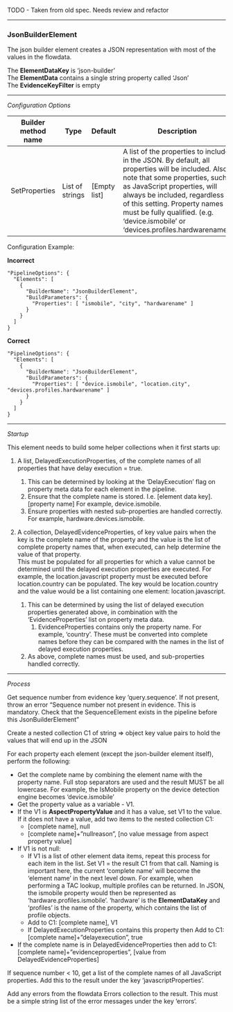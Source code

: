 TODO - Taken from old spec. Needs review and refactor


---
### JsonBuilderElement

The json builder element creates a JSON representation with most of the values in the
flowdata.

The **ElementDataKey** is ‘json-builder’  
The **ElementData** contains a single string property called ‘Json’  
The **EvidenceKeyFilter** is empty

---
*Configuration Options*

| Builder method name | Type | Default | Description |
|---|---|---|------|
| SetProperties | List of strings | [Empty list] | A list of the properties to include in the JSON. By default, all properties will be included. Also note that some properties, such as JavaScript properties, will always be included, regardless of this setting. Property names must be fully qualified. (e.g. ‘device.ismobile’ or ‘devices.profiles.hardwarename’) |

Configuration Example:

**Incorrect**
```
"PipelineOptions": {
  "Elements": [
    {
      "BuilderName": "JsonBuilderElement",
      "BuildParameters": {
        "Properties": [ "ismobile", "city", "hardwarename" ]
      }
    }
  ]
}
```

**Correct**
```
"PipelineOptions": {
  "Elements": [
    {
      "BuilderName": "JsonBuilderElement",
      "BuildParameters": {
        "Properties": [ "device.ismobile", "location.city", "devices.profiles.hardwarename" ]
      }
    }
  ]
}
```

---
*Startup*

This element needs to build some helper collections when it first starts up:


1.  A list, DelayedExecutionProperties, of the complete names of all properties that have delay execution = true.
    1.  This can be determined by looking at the ‘DelayExecution’ flag on
        property meta data for each element in the pipeline.
    2.  Ensure that the complete name is stored. I.e. [element data
        key].[property name] For example, device.ismobile.
    3.  Ensure properties with nested sub-properties are handled correctly. For example, hardware.devices.ismobile.

2.  A collection, DelayedEvidenceProperties, of key value pairs when the key is the complete name of the property and the value is the list of complete property names that, when executed, can help determine the value of that property.  
This must be populated for all properties for which a value cannot be determined until the delayed execution properties are executed. For example, the location.javascript property must be executed before location.country can be populated. The key would be location.country and the value would be a list containing one element: location.javascript.
    1.  This can be determined by using the list of delayed execution properties generated above, in combination with the ‘EvidenceProperties’ list on property meta data.
        1.  EvidenceProperties contains only the property name. For example, ‘country’. These must be converted into complete names before they can be compared with the names in the list of delayed execution properties.
    2.  As above, complete names must be used, and sub-properties handled
        correctly.

---
*Process*

Get sequence number from evidence key ‘query.sequence’. If not present, throw an
error “Sequence number not present in evidence. This is mandatory. Check that
the SequenceElement exists in the pipeline before this JsonBuilderElement”

Create a nested collection C1 of string =\> object key value pairs to hold the
values that will end up in the JSON

For each property each element (except the json-builder element itself), perform
the following:


-   Get the complete name by combining the element name with the property name. Full stop separators are used and the result MUST be all lowercase. For example, the IsMobile property on the device detection engine becomes ‘device.ismobile’
-   Get the property value as a variable - V1.
-   If the V1 is **AspectPropertyValue** and it has a value, set V1 to the
    value. If it does not have a value, add two items to the nested collection C1:
    -   [complete name], null
    -   [complete name]+”nullreason”, [no value message from aspect property value]
-   If V1 is not null:
    -   If V1 is a list of other element data items, repeat this process for each item in the list. Set V1 = the result C1 from that call. Naming is important here, the current ‘complete name’ will become the ‘element name’ in the next level down. For example, when performing a TAC lookup, multiple profiles can be returned. In JSON, the ismobile property would then be represented as ‘hardware.profiles.ismobile’. ‘hardware’ is the **ElementDataKey** and ‘profiles’ is the name of the property, which contains the list of profile objects.
    -   Add to C1: [complete name], V1
    -   If DelayedExecutionProperties contains this property then Add to C1: [complete name]+”delayexecution”, true
-   If the complete name is in DelayedEvidenceProperties then add to C1:
    [complete name]+”evidenceproperties”, [value from DelayedEvidenceProperties]

If sequence number \< 10, get a list of the complete names of all JavaScript
properties. Add this to the result under the key ‘javascriptProperties’.

Add any errors from the flowdata Errors collection to the result. This must be a
simple string list of the error messages under the key ‘errors’.
